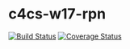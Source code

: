 # c4cs-w17-rpn
[![Build Status](https://travis-ci.org/JamesObermaier/c4cs-w17-rpn.svg?branch=master)](https://travis-ci.org/JamesObermaier/c4cs-w17-rpn)
[![Coverage Status](https://coveralls.io/repos/github/JamesObermaier/c4cs-w17-rpn/badge.svg?branch=master)](https://coveralls.io/github/JamesObermaier/c4cs-w17-rpn?branch=master)
